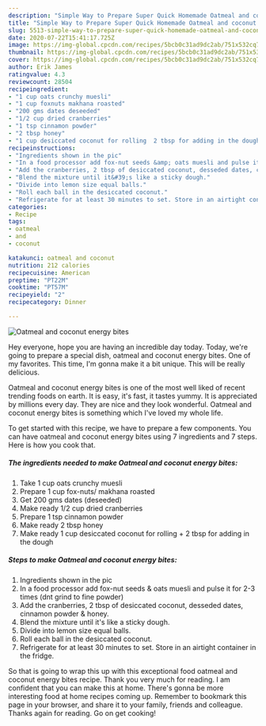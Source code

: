 ```yaml
---
description: "Simple Way to Prepare Super Quick Homemade Oatmeal and coconut energy bites"
title: "Simple Way to Prepare Super Quick Homemade Oatmeal and coconut energy bites"
slug: 5513-simple-way-to-prepare-super-quick-homemade-oatmeal-and-coconut-energy-bites
date: 2020-07-22T15:41:17.725Z
image: https://img-global.cpcdn.com/recipes/5bcb0c31ad9dc2ab/751x532cq70/oatmeal-and-coconut-energy-bites-recipe-main-photo.jpg
thumbnail: https://img-global.cpcdn.com/recipes/5bcb0c31ad9dc2ab/751x532cq70/oatmeal-and-coconut-energy-bites-recipe-main-photo.jpg
cover: https://img-global.cpcdn.com/recipes/5bcb0c31ad9dc2ab/751x532cq70/oatmeal-and-coconut-energy-bites-recipe-main-photo.jpg
author: Erik James
ratingvalue: 4.3
reviewcount: 28504
recipeingredient:
- "1 cup oats crunchy muesli"
- "1 cup foxnuts makhana roasted"
- "200 gms dates deseeded"
- "1/2 cup dried cranberries"
- "1 tsp cinnamon powder"
- "2 tbsp honey"
- "1 cup desiccated coconut for rolling  2 tbsp for adding in the dough"
recipeinstructions:
- "Ingredients shown in the pic"
- "In a food processor add fox-nut seeds &amp; oats muesli and pulse it for 2-3 times (dnt grind to fine powder)"
- "Add the cranberries, 2 tbsp of desiccated coconut, desseded dates, cinnamon powder &amp; honey."
- "Blend the mixture until it&#39;s like a sticky dough."
- "Divide into lemon size equal balls."
- "Roll each ball in the desiccated coconut."
- "Refrigerate for at least 30 minutes to set. Store in an airtight container in the fridge."
categories:
- Recipe
tags:
- oatmeal
- and
- coconut

katakunci: oatmeal and coconut 
nutrition: 212 calories
recipecuisine: American
preptime: "PT22M"
cooktime: "PT57M"
recipeyield: "2"
recipecategory: Dinner

---
```



![Oatmeal and coconut energy bites](https://img-global.cpcdn.com/recipes/5bcb0c31ad9dc2ab/751x532cq70/oatmeal-and-coconut-energy-bites-recipe-main-photo.jpg)

Hey everyone, hope you are having an incredible day today. Today, we're going to prepare a special dish, oatmeal and coconut energy bites. One of my favorites. This time, I'm gonna make it a bit unique. This will be really delicious.

Oatmeal and coconut energy bites is one of the most well liked of recent trending foods on earth. It is easy, it's fast, it tastes yummy. It is appreciated by millions every day. They are nice and they look wonderful. Oatmeal and coconut energy bites is something which I've loved my whole life.




To get started with this recipe, we have to prepare a few components. You can have oatmeal and coconut energy bites using 7 ingredients and 7 steps. Here is how you cook that.

<!--inarticleads1-->

##### The ingredients needed to make Oatmeal and coconut energy bites:

1. Take 1 cup oats crunchy muesli
1. Prepare 1 cup fox-nuts/ makhana roasted
1. Get 200 gms dates (deseeded)
1. Make ready 1/2 cup dried cranberries
1. Prepare 1 tsp cinnamon powder
1. Make ready 2 tbsp honey
1. Make ready 1 cup desiccated coconut for rolling + 2 tbsp for adding in the dough




<!--inarticleads2-->

##### Steps to make Oatmeal and coconut energy bites:

1. Ingredients shown in the pic
1. In a food processor add fox-nut seeds &amp; oats muesli and pulse it for 2-3 times (dnt grind to fine powder)
1. Add the cranberries, 2 tbsp of desiccated coconut, desseded dates, cinnamon powder &amp; honey.
1. Blend the mixture until it&#39;s like a sticky dough.
1. Divide into lemon size equal balls.
1. Roll each ball in the desiccated coconut.
1. Refrigerate for at least 30 minutes to set. Store in an airtight container in the fridge.




So that is going to wrap this up with this exceptional food oatmeal and coconut energy bites recipe. Thank you very much for reading. I am confident that you can make this at home. There's gonna be more interesting food at home recipes coming up. Remember to bookmark this page in your browser, and share it to your family, friends and colleague. Thanks again for reading. Go on get cooking!
